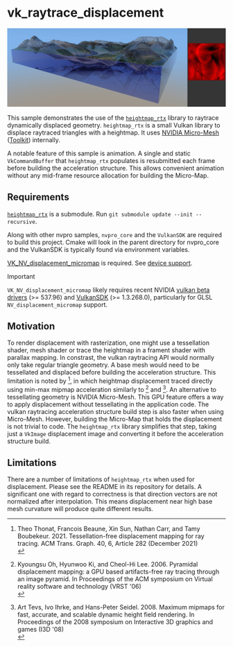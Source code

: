 # vk_raytrace_displacement

![](doc/preview.jpg)

This sample demonstrates the use of the
[`heightmap_rtx`](https://github.com/NVIDIAGameWorks/heightmap_rtx) library to
raytrace dynamically displaced geometry. `heightmap_rtx` is a small Vulkan
library to displace raytraced triangles with a heightmap. It uses [NVIDIA
Micro-Mesh](https://developer.nvidia.com/rtx/ray-tracing/micro-mesh)
([Toolkit](https://github.com/NVIDIAGameWorks/Displacement-MicroMap-Toolkit))
internally.

A notable feature of this sample is animation. A single and static
`VkCommandBuffer` that `heightmap_rtx` populates is resubmitted each frame
before building the acceleration structure. This allows convenient animation
without any mid-frame resource allocation for building the Micro-Map.

## Requirements

[`heightmap_rtx`](https://github.com/NVIDIAGameWorks/heightmap_rtx) is a
submodule. Run `git submodule update --init --recursive`.

Along with other nvpro samples, `nvpro_core` and the `VulkanSDK` are required to
build this project. Cmake will look in the parent directory for nvpro_core and
the VulkanSDK is typically found via environment variables.

[VK_NV_displacement_micromap](https://registry.khronos.org/vulkan/specs/1.3-extensions/man/html/VK_NV_displacement_micromap.html)
is required. See [device
support](https://vulkan.gpuinfo.org/listdevicescoverage.php?extension=VK_NV_displacement_micromap&platform=all).

> [!IMPORTANT]
> `VK_NV_displacement_micromap` likely requires recent NVIDIA [vulkan beta
> drivers](https://developer.nvidia.com/vulkan-driver) (>= 537.96) and
> [VulkanSDK](https://vulkan.lunarg.com/) (>= 1.3.268.0), particularly for GLSL
> `NV_displacement_micromap` support.

## Motivation

To render displacement with rasterization, one might use a tessellation shader,
mesh shader or trace the heightmap in a frament shader with parallax mapping. In
constrast, the vulkan raytracing API would normally only take regular triangle
geometry. A base mesh would need to be tessellated and displaced before building
the acceleration structure. This limitation is noted by [^1], in which heightmap
displacement traced directly using min-max mipmap acceleration similarly to [^2]
and [^3]. An alternative to tessellating geometry is NVIDIA Micro-Mesh. This GPU
feature offers a way to apply displacement without tessellating in the
application code. The vulkan raytracing acceleration structure build step is
also faster when using Micro-Mesh. However, building the Micro-Map that holds
the displacement is not trivial to code. The `heightmap_rtx` library simplifies
that step, taking just a `VkImage` displacement image and converting it before
the acceleration structure build.

## Limitations

There are a number of limitations of `heightmap_rtx` when used for displacement.
Please see the README in its repository for details. A significant one with
regard to correctness is that direction vectors are not normalized after
interpolation. This means displacement near high base mesh curvature will
produce quite different results.

[^1]: Theo Thonat, Francois Beaune, Xin Sun, Nathan Carr, and Tamy Boubekeur.
    2021. Tessellation-free displacement mapping for ray tracing. ACM Trans.
    Graph. 40, 6, Article 282 (December 2021)<br/>
[^2]: Kyoungsu Oh, Hyunwoo Ki, and Cheol-Hi Lee. 2006. Pyramidal displacement
    mapping: a GPU based artifacts-free ray tracing through an image pyramid. In
    Proceedings of the ACM symposium on Virtual reality software and technology
    (VRST '06)<br/>
[^3]: Art Tevs, Ivo Ihrke, and Hans-Peter Seidel. 2008. Maximum mipmaps for
    fast, accurate, and scalable dynamic height field rendering. In Proceedings
    of the 2008 symposium on Interactive 3D graphics and games (I3D '08)<br/>